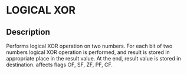 
# LOGICAL XOR
## Description
Performs logical XOR operation on two numbers. For each bit of two numbers logical
XOR operation is performed, and result is stored in appropriate place in the result
value. At the end, result value is stored in destination.
affects flags OF, SF, ZF, PF, CF.
